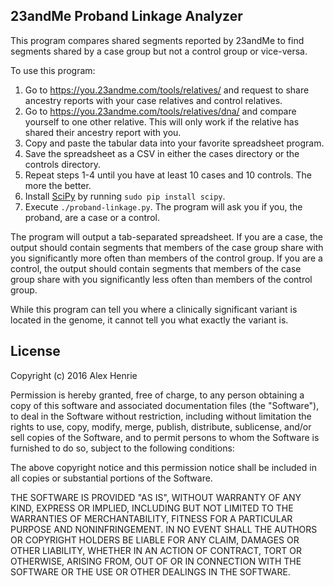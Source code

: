 ## 23andMe Proband Linkage Analyzer

This program compares shared segments reported by 23andMe to find segments
shared by a case group but not a control group or vice-versa.

To use this program:

1. Go to https://you.23andme.com/tools/relatives/ and request to share ancestry
   reports with your case relatives and control relatives.
2. Go to https://you.23andme.com/tools/relatives/dna/ and compare yourself to
   one other relative. This will only work if the relative has shared their
   ancestry report with you.
3. Copy and paste the tabular data into your favorite spreadsheet program.
4. Save the spreadsheet as a CSV in either the cases directory or the controls
   directory.
5. Repeat steps 1-4 until you have at least 10 cases and 10 controls. The more
   the better.
6. Install [SciPy](https://www.scipy.org/) by running `sudo pip install scipy`.
7. Execute `./proband-linkage.py`. The program will ask you if you, the proband,
   are a case or a control.

The program will output a tab-separated spreadsheet. If you are a case, the
output should contain segments that members of the case group share with you
significantly more often than members of the control group. If you are a
control, the output should contain segments that members of the case group share
with you significantly less often than members of the control group.

While this program can tell you where a clinically significant variant is
located in the genome, it cannot tell you what exactly the variant is.

## License

Copyright (c) 2016 Alex Henrie

Permission is hereby granted, free of charge, to any person obtaining a copy of
this software and associated documentation files (the "Software"), to deal in
the Software without restriction, including without limitation the rights to
use, copy, modify, merge, publish, distribute, sublicense, and/or sell copies of
the Software, and to permit persons to whom the Software is furnished to do so,
subject to the following conditions:

The above copyright notice and this permission notice shall be included in all
copies or substantial portions of the Software.

THE SOFTWARE IS PROVIDED "AS IS", WITHOUT WARRANTY OF ANY KIND, EXPRESS OR
IMPLIED, INCLUDING BUT NOT LIMITED TO THE WARRANTIES OF MERCHANTABILITY, FITNESS
FOR A PARTICULAR PURPOSE AND NONINFRINGEMENT. IN NO EVENT SHALL THE AUTHORS OR
COPYRIGHT HOLDERS BE LIABLE FOR ANY CLAIM, DAMAGES OR OTHER LIABILITY, WHETHER
IN AN ACTION OF CONTRACT, TORT OR OTHERWISE, ARISING FROM, OUT OF OR IN
CONNECTION WITH THE SOFTWARE OR THE USE OR OTHER DEALINGS IN THE SOFTWARE.
